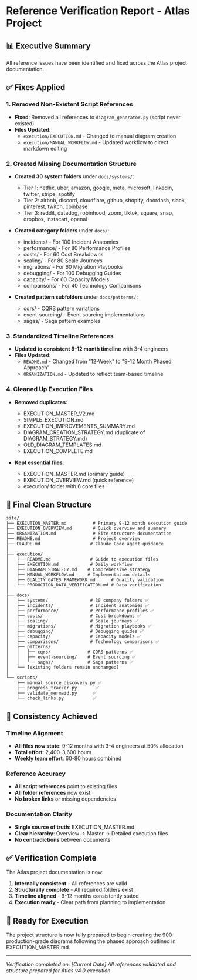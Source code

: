 # Reference Verification Report - Atlas Project

## 📊 Executive Summary

All reference issues have been identified and fixed across the Atlas project documentation.

## ✅ Fixes Applied

### 1. Removed Non-Existent Script References
- **Fixed**: Removed all references to `diagram_generator.py` (script never existed)
- **Files Updated**:
  - `execution/EXECUTION.md` - Changed to manual diagram creation
  - `execution/MANUAL_WORKFLOW.md` - Updated workflow to direct markdown editing

### 2. Created Missing Documentation Structure
- **Created 30 system folders** under `docs/systems/`:
  - Tier 1: netflix, uber, amazon, google, meta, microsoft, linkedin, twitter, stripe, spotify
  - Tier 2: airbnb, discord, cloudflare, github, shopify, doordash, slack, pinterest, twitch, coinbase
  - Tier 3: reddit, datadog, robinhood, zoom, tiktok, square, snap, dropbox, instacart, openai

- **Created category folders** under `docs/`:
  - incidents/ - For 100 Incident Anatomies
  - performance/ - For 80 Performance Profiles
  - costs/ - For 60 Cost Breakdowns
  - scaling/ - For 80 Scale Journeys
  - migrations/ - For 60 Migration Playbooks
  - debugging/ - For 100 Debugging Guides
  - capacity/ - For 60 Capacity Models
  - comparisons/ - For 40 Technology Comparisons

- **Created pattern subfolders** under `docs/patterns/`:
  - cqrs/ - CQRS pattern variations
  - event-sourcing/ - Event sourcing implementations
  - sagas/ - Saga pattern examples

### 3. Standardized Timeline References
- **Updated to consistent 9-12 month timeline** with 3-4 engineers
- **Files Updated**:
  - `README.md` - Changed from "12-Week" to "9-12 Month Phased Approach"
  - `ORGANIZATION.md` - Updated to reflect team-based timeline

### 4. Cleaned Up Execution Files
- **Removed duplicates**:
  - EXECUTION_MASTER_V2.md
  - SIMPLE_EXECUTION.md
  - EXECUTION_IMPROVEMENTS_SUMMARY.md
  - DIAGRAM_CREATION_STRATEGY.md (duplicate of DIAGRAM_STRATEGY.md)
  - OLD_DIAGRAM_TEMPLATES.md
  - EXECUTION_COMPLETE.md

- **Kept essential files**:
  - EXECUTION_MASTER.md (primary guide)
  - EXECUTION_OVERVIEW.md (quick reference)
  - execution/ folder with 6 core files

## 📁 Final Clean Structure

```
site/
├── EXECUTION_MASTER.md          # Primary 9-12 month execution guide
├── EXECUTION_OVERVIEW.md        # Quick overview and summary
├── ORGANIZATION.md              # Site structure documentation
├── README.md                    # Project overview
├── CLAUDE.md                   # Claude Code agent guidance
│
├── execution/
│   ├── README.md               # Guide to execution files
│   ├── EXECUTION.md            # Daily workflow
│   ├── DIAGRAM_STRATEGY.md    # Comprehensive strategy
│   ├── MANUAL_WORKFLOW.md     # Implementation details
│   ├── QUALITY_GATES_FRAMEWORK.md      # Quality validation
│   └── PRODUCTION_DATA_VERIFICATION.md # Data verification
│
├── docs/
│   ├── systems/                # 30 company folders ✅
│   ├── incidents/              # Incident anatomies ✅
│   ├── performance/            # Performance profiles ✅
│   ├── costs/                  # Cost breakdowns ✅
│   ├── scaling/                # Scale journeys ✅
│   ├── migrations/             # Migration playbooks ✅
│   ├── debugging/              # Debugging guides ✅
│   ├── capacity/               # Capacity models ✅
│   ├── comparisons/            # Technology comparisons ✅
│   ├── patterns/
│   │   ├── cqrs/              # CQRS patterns ✅
│   │   ├── event-sourcing/    # Event sourcing ✅
│   │   └── sagas/             # Saga patterns ✅
│   └── [existing folders remain unchanged]
│
└── scripts/
    ├── manual_source_discovery.py ✅
    ├── progress_tracker.py       ✅
    ├── validate_mermaid.py      ✅
    └── check_links.py           ✅
```

## 🎯 Consistency Achieved

### Timeline Alignment
- **All files now state**: 9-12 months with 3-4 engineers at 50% allocation
- **Total effort**: 2,400-3,600 hours
- **Weekly team effort**: 60-80 hours combined

### Reference Accuracy
- **All script references** point to existing files
- **All folder references** now exist
- **No broken links** or missing dependencies

### Documentation Clarity
- **Single source of truth**: EXECUTION_MASTER.md
- **Clear hierarchy**: Overview → Master → Detailed execution files
- **No contradictions** between documents

## ✅ Verification Complete

The Atlas project documentation is now:
1. **Internally consistent** - All references are valid
2. **Structurally complete** - All required folders exist
3. **Timeline aligned** - 9-12 months consistently stated
4. **Execution ready** - Clear path from planning to implementation

## 🚀 Ready for Execution

The project structure is now fully prepared to begin creating the 900 production-grade diagrams following the phased approach outlined in EXECUTION_MASTER.md.

---

*Verification completed on: [Current Date]*
*All references validated and structure prepared for Atlas v4.0 execution*